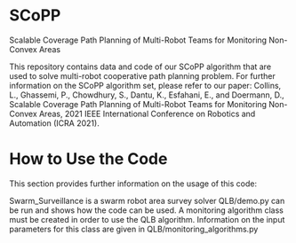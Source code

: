 # SCoPP
Scalable Coverage Path Planning of Multi-Robot Teams for Monitoring Non-Convex Areas


This repository contains data and code of our SCoPP algorithm that are used to solve multi-robot cooperative path planning problem. For further information on the SCoPP algorithm set, please refer to our paper: Collins, L., Ghassemi, P., Chowdhury, S., Dantu, K., Esfahani, E., and Doermann, D., Scalable Coverage Path Planning of Multi-Robot Teams for Monitoring Non-Convex Areas, 2021 IEEE International Conference on Robotics and Automation (ICRA 2021).

# How to Use the Code 
This section provides further information on the usage of this code:

Swarm_Surveillance is a swarm robot area survey solver
QLB/demo.py can be run and shows how the code can be used.
A monitoring algorithm class must be created in order to use the QLB algorithm. Information on the input parameters for 
this class are given in QLB/monitoring_algorithms.py 
